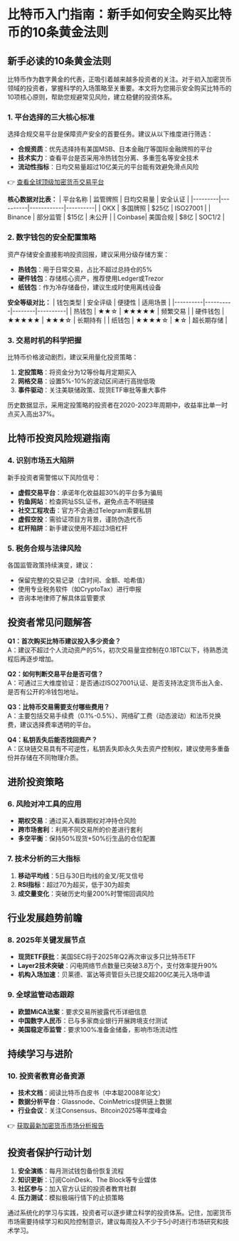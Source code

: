 # 比特币入门指南：新手如何安全购买比特币的10条黄金法则

## 新手必读的10条黄金法则
比特币作为数字黄金的代表，正吸引着越来越多投资者的关注。对于初入加密货币领域的投资者，掌握科学的入场策略至关重要。本文将为您揭示安全购买比特币的10项核心原则，帮助您规避常见风险，建立稳健的投资体系。

### 1. 平台选择的三大核心标准
选择合规交易平台是保障资产安全的首要任务。建议从以下维度进行筛选：
- **合规资质**：优先选择持有美国MSB、日本金融厅等国际金融牌照的平台
- **技术实力**：查看平台是否采用冷热钱包分离、多重签名等安全技术
- **流动性指标**：日均交易量超过10亿美元的平台能有效避免滑点风险

👉 [查看全球顶级加密货币交易平台](https://bit.ly/okx_welcome)

**核心数据对比表：**
| 平台名称 | 监管牌照 | 日均交易量 | 安全认证 |
|---------|----------|------------|----------|
| OKX     | 多国牌照 | $25亿      | ISO27001 |
| Binance | 部分监管 | $15亿      | 未公开   |
| Coinbase| 美国合规 | $8亿       | SOC1/2   |

### 2. 数字钱包的安全配置策略
资产存储安全直接影响投资回报，建议采用分级存储方案：
- **热钱包**：用于日常交易，占比不超过总持仓的5%
- **硬件钱包**：存储核心资产，推荐使用Ledger或Trezor
- **纸钱包**：作为冷存储备份，建议生成时使用离线设备

**安全等级对比：**
| 钱包类型 | 安全评级 | 便捷性 | 适用场景 |
|----------|----------|--------|----------|
| 热钱包   | ★★☆      | ★★★★★  | 频繁交易 |
| 硬件钱包 | ★★★★★    | ★★★☆   | 长期持有 |
| 纸钱包   | ★★★★☆    | ★☆     | 超长期存储 |

### 3. 交易时机的科学把握
比特币价格波动剧烈，建议采用量化投资策略：
1. **定投策略**：将资金分为12等份每月定期买入
2. **网格交易**：设置5%-10%的波动区间进行高抛低吸
3. **事件驱动**：关注美联储政策、现货ETF审批等重大事件

历史数据显示，采用定投策略的投资者在2020-2023年周期中，收益率比单一时点买入高出37%。

## 比特币投资风险规避指南

### 4. 识别市场五大陷阱
新手投资者需警惕以下风险信号：
- **虚假交易平台**：承诺年化收益超30%的平台多为骗局
- **钓鱼网站**：检查网址SSL证书，避免点击不明链接
- **社交工程攻击**：官方不会通过Telegram索要私钥
- **虚假空投**：需验证项目方背景，谨防伪造代币
- **杠杆陷阱**：新手建议使用不超过3倍杠杆

### 5. 税务合规与法律风险
各国监管政策持续演变，建议：
- 保留完整的交易记录（含时间、金额、哈希值）
- 使用专业税务软件（如CryptoTax）进行申报
- 咨询本地律师了解具体监管要求

## 投资者常见问题解答

**Q1：首次购买比特币建议投入多少资金？**  
A：建议不超过个人流动资产的5%，初次交易量宜控制在0.1BTC以下，待熟悉流程后再逐步增加。

**Q2：如何判断交易平台是否可信？**  
A：可通过三大维度验证：是否通过ISO27001认证、是否支持法定货币出入金、是否有公开的冷钱包地址。

**Q3：比特币交易需要支付哪些费用？**  
A：主要包括交易手续费（0.1%-0.5%）、网络矿工费（动态波动）和法币兑换费，建议选择费率透明的平台。

**Q4：私钥丢失后能否找回资产？**  
A：区块链交易具有不可逆性，私钥丢失即永久失去资产控制权，建议使用多重备份并存储在不同物理介质。

## 进阶投资策略

### 6. 风险对冲工具的应用
- **期权交易**：通过买入看跌期权对冲持仓风险
- **跨市场套利**：利用不同交易所的价差进行套利
- **多空平衡**：保持50%现货+50%衍生品的仓位配置

### 7. 技术分析的三大指标
1. **移动平均线**：5日与30日均线的金叉/死叉信号
2. **RSI指标**：超过70为超买，低于30为超卖
3. **成交量变化**：突破历史均量200%时警惕回调风险

## 行业发展趋势前瞻

### 8. 2025年关键发展节点
- **现货ETF获批**：美国SEC将于2025年Q2再次审议多只比特币ETF
- **Layer2技术突破**：闪电网络节点数量已突破3.8万个，支付效率提升90%
- **机构入场加速**：贝莱德、富达等资管巨头已提交超200亿美元入场申请

### 9. 全球监管动态跟踪
- **欧盟MiCA法案**：要求交易所披露代币详细信息
- **中国数字人民币**：已与多家商业银行开展跨境支付测试
- **美国稳定币监管**：要求100%准备金储备，影响市场流动性

## 持续学习与进阶

### 10. 投资者教育必备资源
- **技术文档**：阅读比特币白皮书（中本聪2008年论文）
- **数据分析平台**：Glassnode、CoinMetrics提供链上数据
- **行业会议**：关注Consensus、Bitcoin2025等年度峰会

👉 [获取最新加密货币市场分析报告](https://bit.ly/okx_welcome)

## 投资者保护行动计划

1. **安全演练**：每月测试钱包备份恢复流程
2. **知识更新**：订阅CoinDesk、The Block等专业媒体
3. **社区参与**：加入官方认证的投资者教育社群
4. **压力测试**：模拟极端行情下的止损策略

通过系统化的学习与实践，投资者可以逐步建立科学的投资体系。记住，加密货币市场需要持续学习和风险控制意识，建议每周投入不少于5小时进行市场研究和技术学习。